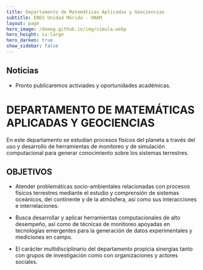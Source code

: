 ```yaml
---
title: Departamento de Matemáticas Aplicadas y Geociencias
subtitle: ENES Unidad Mérida - UNAM
layout: page
hero_image: /demag.github.io/img/simula.webp
hero_height: is-large
hero_darken: true
show_sidebar: false
---
```


## Noticias

* Pronto publicaremos activiades y oportunidades académicas.
<!-- * 05.04.2025 - The list of accepted mini-symposia can be found [here]({{ '/accepted-minisymposia' | relative_url }}). -->

# DEPARTAMENTO DE MATEMÁTICAS APLICADAS Y GEOCIENCIAS

En este departamento se estudian procesos físicos del planeta a través del uso y desarrollo de herramientas de monitoreo y de simulación computacional para generar conocimiento sobre los sistemas terrestres.


## OBJETIVOS
- Atender problemáticas socio-ambientales relacionadas con procesos físicos terrestres mediante el estudio y comprensión de sistemas oceánicos, del continente y de la atmósfera, así como sus interacciones e interrelaciones. 

- Busca desarrollar y aplicar herramientas computacionales de alto desempeño, así como de técnicas de monitoreo apoyadas en tecnologías emergentes para la generación de datos experimentales y mediciones en campo. 

- El carácter multidisciplinario del departamento propicia sinergias tanto con grupos de investigación como con organizaciones y actores sociales.
